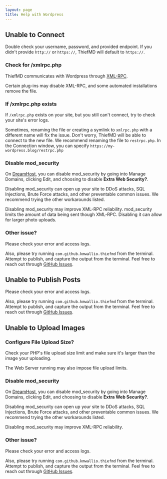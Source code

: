 ```yaml
---
layout: page
title: Help with Wordpress
---
```


## Unable to Connect

Double check your username, password, and provided endpoint. If you didn't provide `http://` or `https://`, ThiefMD will default to `https://`.

### Check for /xmlrpc.php

ThiefMD communicates with Wordpress through [XML-RPC](https://codex.wordpress.org/XML-RPC_Support).

Certain plug-ins may disable XML-RPC, and some automated installations remove the file.

### If /xmlrpc.php exists

If `/xmlrpc.php` exists on your site, but you still can't connect, try to check your site's error logs.

Sometimes, renaming the file or creating a symlink to `xmlrpc.php` with a different name will fix the issue. Don't worry, ThiefMD will be able to connect to the new file. We recommend renaming the file to `restrpc.php`. In the Connection window, you can specify `https://my-wordpress.blog/restrpc.php`

### Disable mod_security

On [DreamHost](https://dreamhost.com), you can disable mod_security by going into Manage Domains, clicking Edit, and choosing to disable **Extra Web Security?**.

Disabling mod\_security can open up your site to DDoS attacks, SQL Injections, Brute Force attacks, and other preventable common issues. We recommend trying the other workarounds listed.

Disabling mod\_security may improve XML-RPC reliability. mod\_security limits the amount of data being sent though XML-RPC. Disabling it can allow for larger photo uploads.

### Other issue?

Please check your error and access logs.

Also, please try running `com.github.kmwallio.thiefmd` from the terminal. Attempt to publish, and capture the output from the terminal. Feel free to reach out through [GitHub Issues](https://github.com/ThiefMD/wordpress-vala/issues).

## Unable to Publish Posts

Please check your error and access logs.

Also, please try running `com.github.kmwallio.thiefmd` from the terminal. Attempt to publish, and capture the output from the terminal. Feel free to reach out through [GitHub Issues](https://github.com/ThiefMD/wordpress-vala/issues).

## Unable to Upload Images

### Configure File Upload Size?

Check your PHP's file upload size limit and make sure it's larger than the image your uploading.

The Web Server running may also impose file upload limits.

### Disable mod_security

On [DreamHost](https://dreamhost.com), you can disable mod_security by going into Manage Domains, clicking Edit, and choosing to disable **Extra Web Security?**.

Disabling mod\_security can open up your site to DDoS attacks, SQL Injections, Brute Force attacks, and other preventable common issues. We recommend trying the other workarounds listed.

Disabling mod\_security may improve XML-RPC reliability. 

### Other issue?

Please check your error and access logs.

Also, please try running `com.github.kmwallio.thiefmd` from the terminal. Attempt to publish, and capture the output from the terminal. Feel free to reach out through [GitHub Issues](https://github.com/ThiefMD/wordpress-vala/issues).